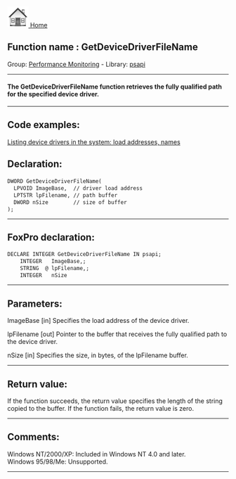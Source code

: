 [<img src="../../images/home.png"> Home ](https://github.com/VFPX/Win32API)  

## Function name : GetDeviceDriverFileName
Group: [Performance Monitoring](../../functions_group.md#Performance_Monitoring)  -  Library: [psapi](../../libraries.md#psapi)  
***  


#### The GetDeviceDriverFileName function retrieves the fully qualified path for the specified device driver.
***  


## Code examples:
[Listing device drivers in the system: load addresses, names](../../samples/sample_174.md)  

## Declaration:
```foxpro  
DWORD GetDeviceDriverFileName(
  LPVOID ImageBase,  // driver load address
  LPTSTR lpFilename, // path buffer
  DWORD nSize        // size of buffer
);  
```  
***  


## FoxPro declaration:
```foxpro  
DECLARE INTEGER GetDeviceDriverFileName IN psapi;
	INTEGER   ImageBase,;
	STRING  @ lpFilename,;
	INTEGER   nSize  
```  
***  


## Parameters:
ImageBase 
[in] Specifies the load address of the device driver. 

lpFilename 
[out] Pointer to the buffer that receives the fully qualified path to the device driver. 

nSize 
[in] Specifies the size, in bytes, of the lpFilename buffer.   
***  


## Return value:
If the function succeeds, the return value specifies the length of the string copied to the buffer. If the function fails, the return value is zero.  
***  


## Comments:
Windows NT/2000/XP: Included in Windows NT 4.0 and later.  
Windows 95/98/Me: Unsupported.  
  
***  

